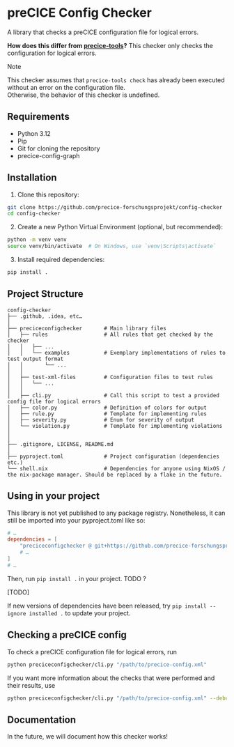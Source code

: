 # preCICE Config Checker

A library that checks a preCICE configuration file for logical errors.

**How does this differ from [precice-tools](https://precice.org/tooling-builtin.html)?** This checker only checks the
configuration for logical errors.

> [!NOTE]
> This checker assumes that `precice-tools check` has already been executed without an error on the configuration file.<br> 
> Otherwise, the behavior of this checker is undefined.

## Requirements

- Python 3.12
- Pip
- Git for cloning the repository
- precice-config-graph

## Installation

1. Clone this repository:
```bash
git clone https://github.com/precice-forschungsprojekt/config-checker
cd config-checker
```
2. Create a new Python Virtual Environment (optional, but recommended):
```bash
python -m venv venv
source venv/bin/activate  # On Windows, use `venv\Scripts\activate`
```
3. Install required dependencies:
```bash
pip install .
```

## Project Structure

```
config-checker
├── .github, .idea, etc…
│
├── preciceconfigchecker       # Main library files
│   ├── rules                  # All rules that get checked by the checker
│   │   ├── ...
│   │   └── examples           # Exemplary implementations of rules to test output format 
│   │       └── ...
│   │
│   ├── test-xml-files         # Configuration files to test rules 
│   │   └── ...
│   │
│   ├── cli.py                 # Call this script to test a provided config file for logical errors
│   ├── color.py               # Definition of colors for output 
│   ├── rule.py                # Template for implementing rules
│   ├── severity.py            # Enum for severity of output
│   └── violation.py           # Template for implementing violations
│
│
├── .gitignore, LICENSE, README.md
│
├── pyproject.toml             # Project configuration (dependencies etc.)
└── shell.nix                  # Dependencies for anyone using NixOS / the nix-package manager. Should be replaced by a flake in the future.
```

## Using in your project

This library is not yet published to any package registry. Nonetheless, it can still be imported into your pyproject.toml like so:

```toml
# …
dependencies = [
    "preciceconfigchecker @ git+https://github.com/precice-forschungsprojekt/config-checker.git",
    # …
]
# …
```

Then, run `pip install .` in your project. TODO ?

[TODO]

If new versions of dependencies have been released, try `pip install --ignore installed .` to update your project.

## Checking a preCICE config

To check a preCICE configuration file for logical errors, run  

```bash
python preciceconfigchecker/cli.py "/path/to/precice-config.xml"
```

If you want more information about the checks that were performed and their results, use

```bash
python preciceconfigchecker/cli.py "/path/to/precice-config.xml" --debug
```

## Documentation

In the future, we will document how this checker works!
